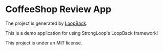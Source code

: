 # CoffeeShop Review App

The project is generated by [LoopBack](http://loopback.io).

This is a demo application for using StrongLoop's LoopBack framework!

This project is under an MIT license.